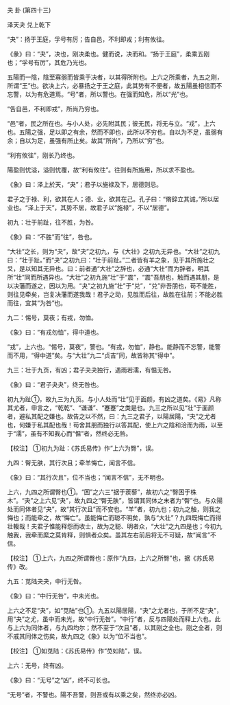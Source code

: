 夬 卦 (第四十三)

泽天夬 兑上乾下

“夬”：扬于王庭，孚号有厉；告自邑，不利即戎；利有攸往。

《彖》曰：“夬”，决也，刚决柔也。健而说，决而和。“扬于王庭”，柔乘五刚也；“孚号有厉”，其危乃光也。

五陽而一陰，陰至寡弱而皆乘于决者，以其得所附也。上六之所乘者，九五之刚，所谓“王”也。欲决上六，必暴扬之于王之庭，此其势有不便者，故五陽虽相信而不忘警，以为有危道焉。“号”者，所以警也。在强而知危，所以“光”也。

“告自邑，不利即戎”，所尚乃穷也。

“邑”者，民之所在也。与小人处，必先附其民；彼无民，将无与立。“戎”，上六也。五陽之强，足以即之有余，然而不即也，此所以不穷也。自以为不足，虽弱有余；自以为足，虽强有所止矣。故其“所尚”，乃所以“穷”也。

“利有攸往”，刚长乃终也。

陽盈则忧溢，溢则忧覆，故“利有攸往”。往则有所施用，所以求不盈也。

《象》曰：泽上於天，“夬”；君子以施禄及下，居德则忌。

君子之于禄、利，欲其在人；德、业，欲其在己。孔子曰：“脩辞立其诚，”所以居业也。“泽上于天”，其势不居，故君子以“施禄”，不以“居德”。

初九：壮于前趾，往不胜，为咎。

《象》曰：“不胜”而“往”，咎也。

“大壮”之长，则为“夬”，故“夬”之初九，与《大壮》之初九无异也。“大壮”之初九曰：“壮于趾。”而“夬”之初九曰：“壮于前趾。”二者皆有羊之象，见于其所施壮之爻，是以知其无异也。曰：前者通“大壮”之辞也，必通“大壮”而为辞者，明其所“壮”同而所遇异也。“大壮”之初九施“壮”于“震”，“震”吾朋也，触而遇其朋，是以决藩而遂之，因以为用。“夬”之初九施“壮”于“兑”，“兑”非吾朋也，苟不能胜，则往见牵矣，岂复决藩而遂我哉！君子之动，见胜而后往，故胜在往前；不能必胜而往，宜其“为咎”也。

九二：惕号，莫夜；有戎，勿恤。

《象》曰：“有戎勿恤”，得中道也。

“戎”，上六也。“惕号，莫夜”，警也。“有戎，勿恤”，静也。能静而不忘警，能警而不用，“得中道”矣。与“大壮”九二“贞吉”同，故皆称其“得中”。

九三：壮于九页，有凶；君子夬夬独行，遇雨若濡，有愠无咎。

《象》曰：“君子夬夬”，终无咎也。

初九为趾①，故九三为九页。与小人处而“壮”见于面颜，有凶之道矣。《易》凡称其尤者，申言之，“乾乾”、“谦谦”、“蹇蹇”之类是也。九三之所以见“壮”于面颜者，避私其配之嫌也。故告之以不然，曰：九三之君子，以陽居陽，“夬”之尤者也，何嫌于私其配也哉！苟舍其朋而独行以答其配，使上六之陰和洽而为雨，以至于“濡”，虽有不知我心而“愠”者，然终必无咎。

【校注】 ①初九为趾：《苏氏易传》作“上六为臀”，误。

九四：臀无肤，其行次且；牵羊悔亡，闻言不信。

《象》曰：“其行次且”，位不当也；“闻言不信”，无不明也。

上六，九四之所谓臀也①。“困”之六三“据于蒺藜”，故初六之“臀困于株木”。“夬”之上六见“夬”，故九四之“臀无肤”，皆谓其同体之末者为“臀”也。与众陽处而同体者见“夬”，故“其行次且”而不安也。“羊”者，初九也；初九之触，则我之悔也；而能牵之，故“悔亡”。虽能悔亡而聪不明矣，孰与“大壮”？九四既悔亡而得壮輹哉！夫君子惟能释怨而收士，故为之聪、明者众，“大壮”之九四是也；今初九触我，我牵而縻之莫肯释，则惧者众矣。虽其左右前后将无不可疑，故“闻言”不信。

【校注】 ①上六，九四之所谓臀也：原作“九四，上六之所臀”也，据《苏氏易传》改。

九五：苋陆夬夬，中行无咎。

《象》曰：“中行无咎”，中未光也。

上六之不足“夬”，如“苋陆”也①。九五以陽居陽，“夬”之尤者也，于所不足“夬”，用“夬”之尤，虽中而未光，故“中行无咎”。“中行”者，反与四陽处而释上六也。此与上六为同体者，与九四均尔；然不至于“次且”者，以其刚之全也。刚之全者，则不戚其同体之伤矣，故九四之《象》以为“位不当也”。

【校注】 ①如苋陆：《苏氏易传》作“苋如陆”，误。

上六：无号，终有凶。

《象》曰：“无号”之“凶”，终不可长也。

“无号”者，不警也。陽不吾警，则吾或有以乘之矣，然终亦必凶。

